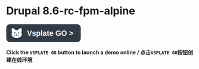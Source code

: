# Drupal 8.6-rc-fpm-alpine

<a href="https://www.vsplate.com/?docker-compose=https://github.com/vsplate/dcenvs/drupal/8.6-rc-fpm-alpine"><img alt="VSPLATE GO" src="https://raw.githubusercontent.com/vsplate/images/master/vsgo_btn.png" width="200px"></a>

**Click the `VSPLATE GO` button to launch a demo online / 点击`VSPLATE GO`按钮创建在线环境**